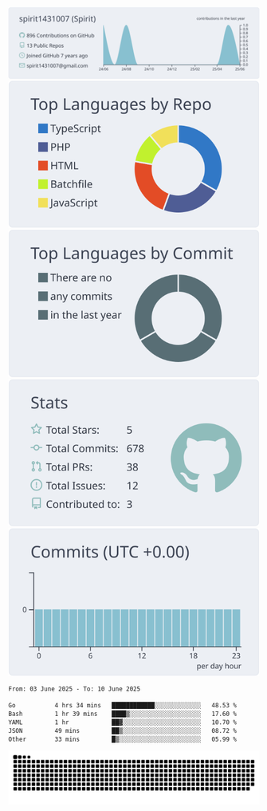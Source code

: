 [![](https://raw.githubusercontent.com/spirit1431007/spirit1431007/master/profile-summary-card-output/nord_bright/0-profile-details.svg)](https://git.io/spiritx)
[![](https://raw.githubusercontent.com/spirit1431007/spirit1431007/master/profile-summary-card-output/nord_bright/1-repos-per-language.svg)](https://git.io/spiritx) [![](https://raw.githubusercontent.com/spirit1431007/spirit1431007/master/profile-summary-card-output/nord_bright/2-most-commit-language.svg)](https://git.io/spiritx)
[![](https://raw.githubusercontent.com/spirit1431007/spirit1431007/master/profile-summary-card-output/nord_bright/3-stats.svg)](https://git.io/spiritx) [![](https://raw.githubusercontent.com/spirit1431007/spirit1431007/master/profile-summary-card-output/nord_bright/4-productive-time.svg)](https://git.io/spiritx)

<!--START_SECTION:waka-->

```txt
From: 03 June 2025 - To: 10 June 2025

Go           4 hrs 34 mins   ████████████░░░░░░░░░░░░░   48.53 %
Bash         1 hr 39 mins    ████▒░░░░░░░░░░░░░░░░░░░░   17.60 %
YAML         1 hr            ██▓░░░░░░░░░░░░░░░░░░░░░░   10.70 %
JSON         49 mins         ██▒░░░░░░░░░░░░░░░░░░░░░░   08.72 %
Other        33 mins         █▒░░░░░░░░░░░░░░░░░░░░░░░   05.99 %
```

<!--END_SECTION:waka-->

![contribution](https://github.com/spirit1431007/spirit1431007/blob/output/github-contribution-grid-snake.svg)
